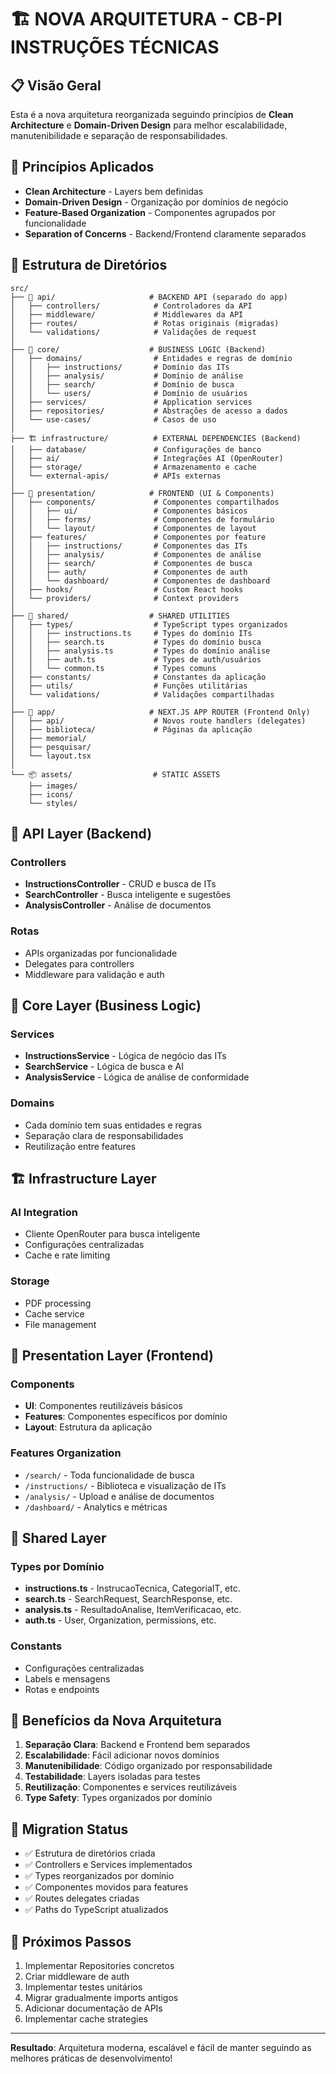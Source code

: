 # 🏗️ NOVA ARQUITETURA - CB-PI INSTRUÇÕES TÉCNICAS

## 📋 **Visão Geral**

Esta é a nova arquitetura reorganizada seguindo princípios de **Clean Architecture** e **Domain-Driven Design** para melhor escalabilidade, manutenibilidade e separação de responsabilidades.

## 🎯 **Princípios Aplicados**

- **Clean Architecture** - Layers bem definidas
- **Domain-Driven Design** - Organização por domínios de negócio
- **Feature-Based Organization** - Componentes agrupados por funcionalidade
- **Separation of Concerns** - Backend/Frontend claramente separados

## 📁 **Estrutura de Diretórios**

```
src/
├── 🔌 api/                     # BACKEND API (separado do app)
│   ├── controllers/            # Controladores da API
│   ├── middleware/             # Middlewares da API
│   ├── routes/                 # Rotas originais (migradas)
│   └── validations/            # Validações de request
│
├── 🧠 core/                    # BUSINESS LOGIC (Backend)
│   ├── domains/                # Entidades e regras de domínio
│   │   ├── instructions/       # Domínio das ITs
│   │   ├── analysis/           # Domínio de análise
│   │   ├── search/             # Domínio de busca
│   │   └── users/              # Domínio de usuários
│   ├── services/               # Application services
│   ├── repositories/           # Abstrações de acesso a dados
│   └── use-cases/              # Casos de uso
│
├── 🏗️ infrastructure/          # EXTERNAL DEPENDENCIES (Backend)
│   ├── database/               # Configurações de banco
│   ├── ai/                     # Integrações AI (OpenRouter)
│   ├── storage/                # Armazenamento e cache
│   └── external-apis/          # APIs externas
│
├── 🎨 presentation/            # FRONTEND (UI & Components)
│   ├── components/             # Componentes compartilhados
│   │   ├── ui/                 # Componentes básicos
│   │   ├── forms/              # Componentes de formulário
│   │   └── layout/             # Componentes de layout
│   ├── features/               # Componentes por feature
│   │   ├── instructions/       # Componentes das ITs
│   │   ├── analysis/           # Componentes de análise
│   │   ├── search/             # Componentes de busca
│   │   ├── auth/               # Componentes de auth
│   │   └── dashboard/          # Componentes de dashboard
│   ├── hooks/                  # Custom React hooks
│   └── providers/              # Context providers
│
├── 🔄 shared/                  # SHARED UTILITIES
│   ├── types/                  # TypeScript types organizados
│   │   ├── instructions.ts     # Types do domínio ITs
│   │   ├── search.ts           # Types do domínio busca
│   │   ├── analysis.ts         # Types do domínio análise
│   │   ├── auth.ts             # Types de auth/usuários
│   │   └── common.ts           # Types comuns
│   ├── constants/              # Constantes da aplicação
│   ├── utils/                  # Funções utilitárias
│   └── validations/            # Validações compartilhadas
│
├── 🎯 app/                     # NEXT.JS APP ROUTER (Frontend Only)
│   ├── api/                    # Novos route handlers (delegates)
│   ├── biblioteca/             # Páginas da aplicação
│   ├── memorial/
│   ├── pesquisar/
│   └── layout.tsx
│
└── 📦 assets/                  # STATIC ASSETS
    ├── images/
    ├── icons/
    └── styles/
```

## 🔌 **API Layer (Backend)**

### Controllers
- **InstructionsController** - CRUD e busca de ITs
- **SearchController** - Busca inteligente e sugestões
- **AnalysisController** - Análise de documentos

### Rotas
- APIs organizadas por funcionalidade
- Delegates para controllers
- Middleware para validação e auth

## 🧠 **Core Layer (Business Logic)**

### Services
- **InstructionsService** - Lógica de negócio das ITs
- **SearchService** - Lógica de busca e AI
- **AnalysisService** - Lógica de análise de conformidade

### Domains
- Cada domínio tem suas entidades e regras
- Separação clara de responsabilidades
- Reutilização entre features

## 🏗️ **Infrastructure Layer**

### AI Integration
- Cliente OpenRouter para busca inteligente
- Configurações centralizadas
- Cache e rate limiting

### Storage
- PDF processing
- Cache service
- File management

## 🎨 **Presentation Layer (Frontend)**

### Components
- **UI**: Componentes reutilizáveis básicos
- **Features**: Componentes específicos por domínio
- **Layout**: Estrutura da aplicação

### Features Organization
- `/search/` - Toda funcionalidade de busca
- `/instructions/` - Biblioteca e visualização de ITs
- `/analysis/` - Upload e análise de documentos
- `/dashboard/` - Analytics e métricas

## 🔄 **Shared Layer**

### Types por Domínio
- **instructions.ts** - InstrucaoTecnica, CategoriaIT, etc.
- **search.ts** - SearchRequest, SearchResponse, etc.
- **analysis.ts** - ResultadoAnalise, ItemVerificacao, etc.
- **auth.ts** - User, Organization, permissions, etc.

### Constants
- Configurações centralizadas
- Labels e mensagens
- Rotas e endpoints

## 🚀 **Benefícios da Nova Arquitetura**

1. **Separação Clara**: Backend e Frontend bem separados
2. **Escalabilidade**: Fácil adicionar novos domínios
3. **Manutenibilidade**: Código organizado por responsabilidade
4. **Testabilidade**: Layers isoladas para testes
5. **Reutilização**: Componentes e services reutilizáveis
6. **Type Safety**: Types organizados por domínio

## 📝 **Migration Status**

- ✅ Estrutura de diretórios criada
- ✅ Controllers e Services implementados
- ✅ Types reorganizados por domínio
- ✅ Componentes movidos para features
- ✅ Routes delegates criadas
- ✅ Paths do TypeScript atualizados

## 🔄 **Próximos Passos**

1. Implementar Repositories concretos
2. Criar middleware de auth
3. Implementar testes unitários
4. Migrar gradualmente imports antigos
5. Adicionar documentação de APIs
6. Implementar cache strategies

---

**Resultado**: Arquitetura moderna, escalável e fácil de manter seguindo as melhores práticas de desenvolvimento!